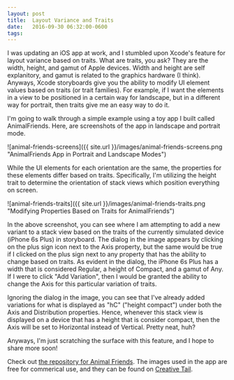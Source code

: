 ```yaml
---
layout: post
title:  Layout Variance and Traits
date:   2016-09-30 06:32:00-0600
tags:	
---
```


I was updating an iOS app at work, and I stumbled upon Xcode's feature for layout variance based on traits. What are traits, you ask? They are the width, height, and gamut of Apple devices. Width and height are self explanitory, and gamut is related to the graphics hardware (I think). Anyways, Xcode storyboards give you the ability to modify UI element values based on traits (or trait families). For example, if I want the elements in a view to be positioned in a certain way for landscape, but in a different way for portrait, then traits give me an easy way to do it.

I'm going to walk through a simple example using a toy app I built called AnimalFriends. Here, are screenshots of the app in landscape and portrait mode.

![animal-friends-screens]({{ site.url }}/images/animal-friends-screens.png "AnimalFriends App in Portrait and Landscape Modes")

While the UI elements for each orientation are the same, the properties for these elements differ based on traits. Specifically, I'm utilizing the height trait to determine the orientation of stack views which position everything on screen.

![animal-friends-traits]({{ site.url }}/images/animal-friends-traits.png "Modifying Properties Based on Traits for AnimalFriends")

In the above screenshot, you can see where I am attempting to add a new variant to a stack view based on the traits of the currently simulated device (iPhone 6s Plus) in storyboard. The dialog in the image appears by clicking on the plus sign icon next to the Axis property, but the same would be true if I clicked on the plus sign next to any property that has the ability to change based on traits. As evident in the dialog, the iPhone 6s Plus has a width that is considered Regular, a height of Compact, and a gamut of Any. If I were to click "Add Variation", then I would be granted the ability to change the Axis for this particular variation of traits.

Ignoring the dialog in the image, you can see that I've already added variations for what is displayed as "hC" ("height compact") under both the Axis and Distribution properties. Hence, whenever this stack view is displayed on a device that has a height that is consider compact, then the Axis will be set to Horizontal instead of Vertical. Pretty neat, huh?

Anyways, I'm just scratching the surface with this feature, and I hope to share more soon!

Check out [the repository for Animal Friends](https://github.com/jarrodparkes/AnimalFriends). The images used in the app are free for commerical use, and they can be found on [Creative Tail](https://www.creativetail.com/40-free-flat-animal-icons/).